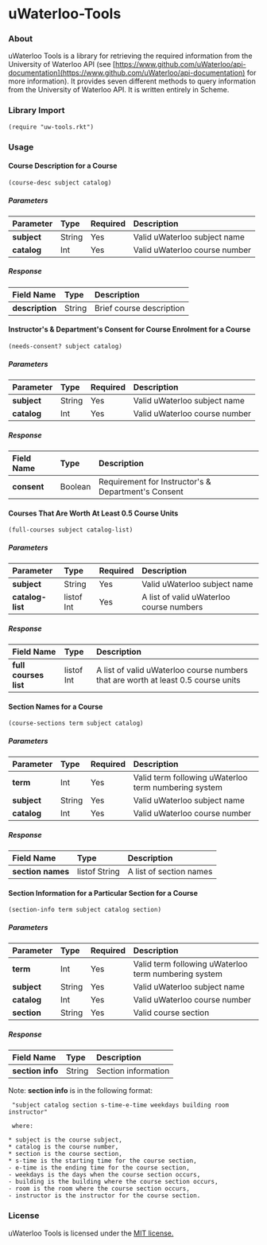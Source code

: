 # uWaterloo-Tools
### About
uWaterloo Tools is a library for retrieving the required information from the University of Waterloo API (see [https://www.github.com/uWaterloo/api-documentation](https://www.github.com/uWaterloo/api-documentation) for more information). It provides seven different methods to query information from the University of Waterloo API. It is written entirely in Scheme.

### Library Import
```Racket
(require "uw-tools.rkt")
```

### Usage
#### Course Description for a Course
```Racket
(course-desc subject catalog)
```
##### Parameters
| Parameter    | Type    | Required   | Description                               |
|:-------------|:--------|:-----------|:------------------------------------------|
|**subject**   | String  | Yes        | Valid uWaterloo subject name              |
|**catalog**   | Int     | Yes        | Valid uWaterloo course number             |
##### Response
| Field Name     | Type    | Description                 |
|:---------------|:--------|:----------------------------|
|**description** | String  | Brief course description    |

#### Instructor's & Department's Consent for Course Enrolment for a Course
```Racket
(needs-consent? subject catalog)
```
##### Parameters
| Parameter    | Type    | Required   | Description                               |
|:-------------|:--------|:-----------|:------------------------------------------|
|**subject**   | String  | Yes        | Valid uWaterloo subject name              |
|**catalog**   | Int     | Yes        | Valid uWaterloo course number             |
##### Response
| Field Name     | Type    | Description                                           |
|:---------------|:--------|:------------------------------------------------------|
|**consent**     | Boolean | Requirement for Instructor's & Department's Consent   |

#### Courses That Are Worth At Least 0.5 Course Units
```Racket
(full-courses subject catalog-list)
```
##### Parameters
| Parameter         | Type           | Required   | Description                               |
|:------------------|:---------------|:-----------|:------------------------------------------|
|**subject**        | String         | Yes        | Valid uWaterloo subject name              |
|**catalog-list**   | listof Int     | Yes        | A list of valid uWaterloo course numbers  |
##### Response
| Field Name            | Type       | Description                                                                        |
|:----------------------|:-----------|:-----------------------------------------------------------------------------------|
|**full courses list**  | listof Int | A list of valid uWaterloo course numbers that are worth at least 0.5 course units  |

#### Section Names for a Course
```Racket
(course-sections term subject catalog)
```
##### Parameters
| Parameter    | Type           | Required   | Description                                                       |
|:-------------|:---------------|:-----------|:------------------------------------------------------------------|
|**term**      | Int            | Yes        | Valid term following uWaterloo term numbering system              |
|**subject**   | String         | Yes        | Valid uWaterloo subject name                                      |
|**catalog**   | Int            | Yes        | Valid uWaterloo course number                                     |
##### Response
| Field Name           | Type          | Description              |
|:---------------------|:--------------|:-------------------------|
|**section names**     | listof String | A list of section names  |

#### Section Information for a Particular Section for a Course
```Racket
(section-info term subject catalog section)
```
##### Parameters
| Parameter    | Type           | Required   | Description                                                       |
|:-------------|:---------------|:-----------|:------------------------------------------------------------------|
|**term**      | Int            | Yes        | Valid term following uWaterloo term numbering system              |
|**subject**   | String         | Yes        | Valid uWaterloo subject name                                      |
|**catalog**   | Int            | Yes        | Valid uWaterloo course number                                     |
|**section**   | String         | Yes        | Valid course section                                              |
##### Response
| Field Name           | Type          | Description              |
|:---------------------|:--------------|:-------------------------|
|**section info**      | String        | Section information      |

Note: **section info** is in the following format:
     
     "subject catalog section s-time-e-time weekdays building room instructor"
     
     where:
     
    * subject is the course subject,
    * catalog is the course number,
    * section is the course section,
    * s-time is the starting time for the course section,
    - e-time is the ending time for the course section,
    - weekdays is the days when the course section occurs,
    - building is the building where the course section occurs,
    - room is the room where the course section occurs,
    - instructor is the instructor for the course section.

### License
uWaterloo Tools is licensed under the [MIT license.](https://github.com/elailai94/uWaterloo-Tools/blob/master/LICENSE)
